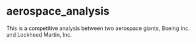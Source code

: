 # aerospace_analysis
This is a competitive analysis between two aerospace giants, Boeing Inc. and Lockheed Martin, Inc.
